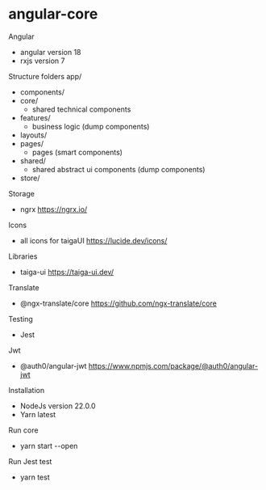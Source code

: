 # angular-core

Angular
- angular version 18
- rxjs version 7

Structure folders
app/
- components/
- core/
  - shared technical components
- features/
  - business logic (dump components)
- layouts/
- pages/
  - pages (smart components)
- shared/
  - shared abstract ui components (dump components)
- store/

Storage
- ngrx https://ngrx.io/

Icons
- all icons for taigaUI https://lucide.dev/icons/

Libraries
- taiga-ui https://taiga-ui.dev/

Translate
- @ngx-translate/core https://github.com/ngx-translate/core

Testing
- Jest

Jwt
- @auth0/angular-jwt https://www.npmjs.com/package/@auth0/angular-jwt


Installation
- NodeJs version 22.0.0
- Yarn latest

Run core
- yarn start --open

Run Jest test
- yarn test
